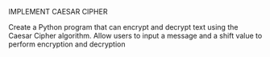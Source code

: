 IMPLEMENT CAESAR CIPHER


Create a Python program that can encrypt and decrypt text using the Caesar Cipher algorithm. Allow users to input a message and a shift value to perform encryption and decryption

